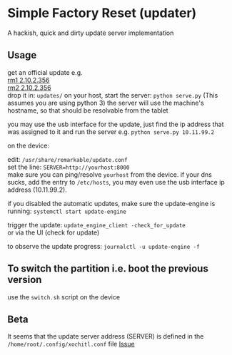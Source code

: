 # Simple Factory Reset (updater)
A hackish, quick and dirty update server implementation

## Usage
get an official update e.g.   
[rm1 2.10.2.356](https://updates-download.cloud.remarkable.engineering:443/build/reMarkable%20Device%20Beta/RM110/2.10.2.356/2.10.2.356_reMarkable-Lp90j3g4at-.signed)  
[rm2 2.10.2.356](https://updates-download.cloud.remarkable.engineering:443/build/reMarkable%20Device%20Beta/RM110/2.10.2.356/2.10.2.356_reMarkable2-JLB6Ax3hnJ-.signed)  
drop it in:
`updates/`
on your host, start the server: `python serve.py` (This assumes you are using python 3)
the server will use the machine's hostname, so that should be resolvable from the tablet

you may use the usb interface for the update, just find the ip address that was assigned to it and run the server e.g.  `python serve.py 10.11.99.2`

on the device:

edit: `/usr/share/remarkable/update.conf`  
set the line: `SERVER=http://yourhost:8000`  
make sure you can ping/resolve `yourhost` from the device. 
if your dns sucks, add the entry to `/etc/hosts`, you may even use the usb interface ip address (10.11.99.2).

if you disabled the automatic updates, make sure the update-engine is running: `systemctl start update-engine`

trigger the update: `update_engine_client -check_for_update`  
or via the UI (check for update)

to observe the update progress: `journalctl -u update-engine -f`  


## To switch the partition i.e. boot the previous version
use the `switch.sh` script on the device

## Beta
It seems that the update server address (SERVER) is defined in the `/home/root/.config/xochitl.conf` file [Issue](https://github.com/ddvk/remarkable-update/issues/7)


